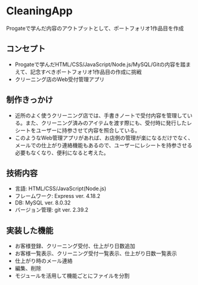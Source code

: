 # CleaningApp
Progateで学んだ内容のアウトプットとして、ポートフォリオ1作品目を作成  

## コンセプト 
+ Progateで学んだHTML/CSS/JavaScript/Node.js/MySQL/Gitの内容を踏まえて、記念すべきポートフォリオ1作品目の作成に挑戦  
+ クリーニング店のWeb受付管理アプリ

## 制作きっかけ
+ 近所のよく使うクリーニング店では、手書きノートで受付内容を管理している。また、クリーニング済みのアイテムを渡す際にも、受付時に発行したレシートをユーザーに持参させて内容を照合している。
+ このようなWeb管理アプリがあれば、お店側の管理が楽になるだけでなく、メールでの仕上がり連絡機能もあるので、ユーザーにレシートを持参させる必要もなくなり、便利になると考えた。

## 技術内容
+ 言語: HTML/CSS/JavaScript(Node.js)
+ フレームワーク: Express ver. 4.18.2
+ DB: MySQL ver. 8.0.32
+ バージョン管理: git ver. 2.39.2

## 実装した機能
+ お客様登録、クリーニング受付、仕上がり日数追加
+ お客様一覧表示、クリーニング受付一覧表示、仕上がり日数一覧表示
+ 仕上がり時のメール連絡
+ 編集、削除
+ モジュールを活用して機能ごとにファイルを分割
